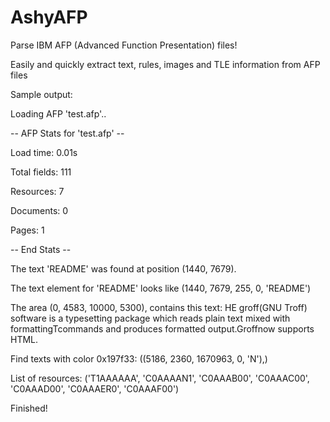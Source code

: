 # AshyAFP
Parse IBM AFP (Advanced Function Presentation) files!

Easily and quickly extract text, rules, images and TLE information from AFP files


Sample output:

Loading AFP 'test.afp'..

-- AFP Stats for 'test.afp' --

   Load time:    0.01s

   Total fields: 111

   Resources:    7

   Documents:    0

   Pages:        1

-- End Stats --

The text 'README' was found at position (1440, 7679).

The text element for 'README' looks like (1440, 7679, 255, 0, 'README')

The area (0, 4583, 10000, 5300), contains this text: HE groff(GNU Troff) software is a typesetting package which reads plain text mixed with formattingTcommands and produces formatted output.Groffnow supports HTML.

Find texts with color 0x197f33: ((5186, 2360, 1670963, 0, 'N'),)

List of resources: ('T1AAAAAA', 'C0AAAAN1', 'C0AAAB00', 'C0AAAC00', 'C0AAAD00', 'C0AAAER0', 'C0AAAF00')

Finished!
